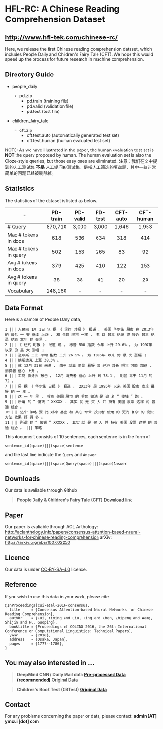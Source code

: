 # HFL-RC: A Chinese Reading Comprehension Dataset

http://www.hfl-tek.com/chinese-rc/
---

Here, we release the first Chinese reading comprehension dataset, which includes People Daily and Children's Fairy Tale (CFT). We hope this would speed up the process for future research in machine comprehension.

## Directory Guide
- people_daily
	- pd.zip
		- pd.train (training file)
		- pd.valid (validation file)
		- pd.test  (test file)

- children_fairy_tale
	- cft.zip
		- cft.test.auto	(automatically generated test set)
		- cft.test.human (human evaluated test set)

NOTE: As we have illustrated in the paper, the human evaluation test set is **NOT** the query proposed by human. The human evaluation set is also the Cloze-style queries, but those easy ones are eliminated.
注意：我们在文中提到的人工测试集 **不是** 人工提问的测试集，是指人工筛选的填空题，其中一些非常简单的问题已经被剔除掉。

## Statistics
The statistics of the dataset is listed as below.

| - | PD-train | PD-valid | PD-test | CFT-auto | CFT-human |
|--------|:-----:|:-----:|:-----:|:-----:|:-----:|
| # Query | 870,710 | 3,000 | 3,000 | 1,646 | 1,953 |
| Max # tokens in docs | 618 | 536 | 634 | 318 | 414 |
| Max # tokens in query| 502 | 153 | 265 | 83 | 92 |
| Avg # tokens in docs | 379 | 425 | 410 | 122 | 153 |
| Avg # tokens in query| 38 | 38 | 41 | 20 | 20 |
| Vocabulary | 248,160 | - | - | - | - |


## Data Format
Here is a sample of People Daily data,
```
1 ||| 人民网 1月 1日 讯 据 《 纽约 时报 》 报道 ， 美国 华尔街 股市 在 2013年 的 最后 一 天 继续 上涨 ， 和 全球 股市 一样 ， 都 以 最高 纪录 或 接近 最高 纪录 结束 本年 的 交易 。
2 ||| 《 纽约 时报 》 报道 说 ， 标普 500 指数 今年 上升 29.6% ， 为 1997年 以来 的 最 大 涨幅 ；
3 ||| 道琼斯 工业 平均 指数 上升 26.5% ， 为 1996年 以来 的 最 大 涨幅 ；
4 ||| 纳斯达克 上涨 38.3% 。
5 ||| 就 12月 31日 来说 ， 由于 就业 前景 看好 和 经济 增长 明年 可能 加速 ， 消费者 信心 上升 。
6 ||| 工商 协进会 报告 ， 12月 消费者 信心 上升 到 78.1 ， 明显 高于 11月 的 72 。
7 ||| 另 据 《 华尔街 日报 》 报道 ， 2013年 是 1995年 以来 美国 股市 表现 最 好 的 一 年 。
8 ||| 这 一 年 里 ， 投资 美国 股市 的 明智 做法 是 追 着 “ 傻钱 ” 跑 。
9 ||| 所谓 的 “ 傻钱 ” XXXXX ， 其实 就 是 买 入 并 持有 美国 股票 这样 的 普通 组合 。
10 ||| 这个 策略 要 比 对冲 基金 和 其它 专业 投资者 使用 的 更为 复杂 的 投资 方法 效果 好 得 多 。
11 ||| 所谓 的 “ 傻钱 ” XXXXX ， 其实 就 是 买 入 并 持有 美国 股票 这样 的 普通 组合 。 ||| 策略
```
This document consists of 10 sentences, each sentence is in the form of 
```
sentence_id(space)|||(space)sentence
```
and the last line indicate the `Query` and `Answer`
```
sentence_id(space)|||(space)Query(space)|||(space)Answer
```


## Downloads
Our data is avaliable through Github
> **People Daily & Children's Fairy Tale (CFT)**
[Download link](https://github.com/ymcui/Chinese-RC-Dataset)


## Paper
Our paper is avaliable through 
ACL Anthology: http://aclanthology.info/papers/consensus-attention-based-neural-networks-for-chinese-reading-comprehension
arXiv: https://arxiv.org/abs/1607.02250

## Licence
Our data is under [CC-BY-SA-4.0](https://creativecommons.org/licenses/by-sa/4.0/) licence.

## Reference
If you wish to use this data in your work, please cite
```
@InProceedings{cui-etal-2016-consensus,
  title		= {Consensus Attention-based Neural Networks for Chinese Reading Comprehension},
  author	= {Cui, Yiming and Liu, Ting and Chen, Zhipeng and Wang, Shijin and Hu, Guoping},
  booktitle = {Proceedings of COLING 2016, the 26th International Conference on Computational Linguistics: Technical Papers},
  year      = {2016},
  address   = {Osaka, Japan},
  pages     = {1777--1786},
}
```

## You may also interested in ...

> **DeepMind CNN / Daily Mail data**
[**Pre-processed Data (recommended)**](http://cs.nyu.edu/~kcho/DMQA/)
[Original Data](https://github.com/deepmind/rc-data)

> **Children's Book Test (CBTest)**
[**Original Data**](http://www.thespermwhale.com/jaseweston/babi/CBTest.tgz)


## Contact
For any problems concerning the paper or data, please contact: **admin [AT] ymcui [dot] com**